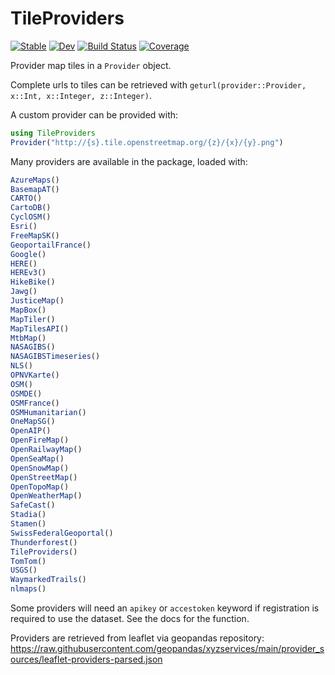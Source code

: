 # TileProviders

[![Stable](https://img.shields.io/badge/docs-stable-blue.svg)](https://rafaqz.github.io/TileProviders.jl/stable/)
[![Dev](https://img.shields.io/badge/docs-dev-blue.svg)](https://rafaqz.github.io/TileProviders.jl/dev/)
[![Build Status](https://github.com/rafaqz/TileProviders.jl/actions/workflows/CI.yml/badge.svg?branch=main)](https://github.com/rafaqz/TileProviders.jl/actions/workflows/CI.yml?query=branch%3Amain)
[![Coverage](https://codecov.io/gh/rafaqz/TileProviders.jl/branch/main/graph/badge.svg)](https://codecov.io/gh/rafaqz/TileProviders.jl)

Provider map tiles in a `Provider` object.

Complete urls to tiles can be retrieved with `geturl(provider::Provider, x::Int, x::Integer, z::Integer)`.


A custom provider can be provided with:

```julia
using TileProviders
Provider("http://{s}.tile.openstreetmap.org/{z}/{x}/{y}.png")
```

Many providers are available in the package, loaded with:

```julia
AzureMaps()
BasemapAT()
CARTO()
CartoDB()
CyclOSM()
Esri()
FreeMapSK()
GeoportailFrance()
Google()
HERE()
HEREv3()
HikeBike()
Jawg()
JusticeMap()
MapBox()
MapTiler()
MapTilesAPI()
MtbMap()
NASAGIBS()
NASAGIBSTimeseries()
NLS()
OPNVKarte()
OSM()
OSMDE()
OSMFrance()
OSMHumanitarian()
OneMapSG()
OpenAIP()
OpenFireMap()
OpenRailwayMap()
OpenSeaMap()
OpenSnowMap()
OpenStreetMap()
OpenTopoMap()
OpenWeatherMap()
SafeCast()
Stadia()
Stamen()
SwissFederalGeoportal()
Thunderforest()
TileProviders()
TomTom()
USGS()
WaymarkedTrails()
nlmaps()
```

Some providers will need an `apikey` or `accestoken` keyword if registration
is required to use the dataset. See the docs for the function.

Providers are retrieved from leaflet via geopandas repository:
https://raw.githubusercontent.com/geopandas/xyzservices/main/provider_sources/leaflet-providers-parsed.json
